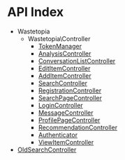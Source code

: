 API Index
=========

* Wastetopia
    * Wastetopia\Controller
        * [TokenManager](Wastetopia-Controller-TokenManager.md)
        * [AnalysisController](Wastetopia-Controller-AnalysisController.md)
        * [ConversationListController](Wastetopia-Controller-ConversationListController.md)
        * [EditItemController](Wastetopia-Controller-EditItemController.md)
        * [AddItemController](Wastetopia-Controller-AddItemController.md)
        * [SearchController](Wastetopia-Controller-SearchController.md)
        * [RegistrationController](Wastetopia-Controller-RegistrationController.md)
        * [SearchPageController](Wastetopia-Controller-SearchPageController.md)
        * [LoginController](Wastetopia-Controller-LoginController.md)
        * [MessageController](Wastetopia-Controller-MessageController.md)
        * [ProfilePageController](Wastetopia-Controller-ProfilePageController.md)
        * [RecommendationController](Wastetopia-Controller-RecommendationController.md)
        * [Authenticator](Wastetopia-Controller-Authenticator.md)
        * [ViewItemController](Wastetopia-Controller-ViewItemController.md)
* [OldSearchController](OldSearchController.md)


